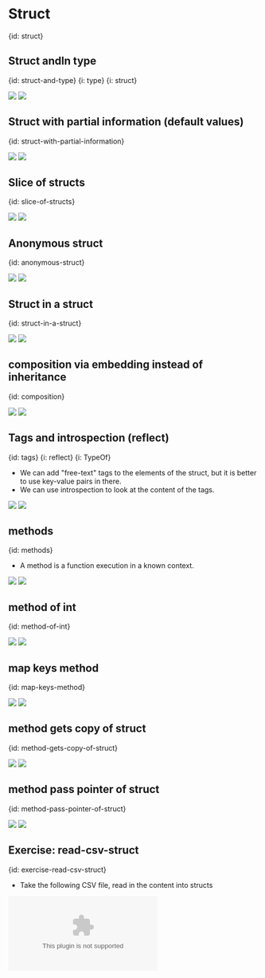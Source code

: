 # Struct
{id: struct}

## Struct andln type
{id: struct-and-type}
{i: type}
{i: struct}

![](examples/struct-person/struct_person.go)
![](examples/struct-person/struct_person.out)

## Struct with partial information (default values)
{id: struct-with-partial-information}

![](examples/partial-struct/partial_struct.go)
![](examples/partial-struct/partial_struct.out)

## Slice of structs
{id: slice-of-structs}

![](examples/slice-of-struct/slice_of_struct.go)
![](examples/slice-of-struct/slice_of_struct.out)


## Anonymous struct
{id: anonymous-struct}

![](examples/anonymous-struct/anonymous_struct.go)
![](examples/anonymous-struct/anonymous_struct.out)

## Struct in a struct
{id: struct-in-a-struct}

![](examples/struct-in-a-struct/struct_in_a_struct.go)
![](examples/struct-in-a-struct/struct_in_a_struct.out)

## composition via embedding instead of inheritance
{id: composition}

![](examples/struct-compose/struct_compose.go)
![](examples/struct-compose/struct_compose.out)

## Tags and introspection (reflect)
{id: tags}
{i: reflect}
{i: TypeOf}

* We can add "free-text" tags to the elements of the struct, but it is better to use key-value pairs in there.
* We can use introspection to look at the content of the tags.

![](examples/struct-tags/struct_tags.go)
![](examples/struct-tags/struct_tags.out)

## methods
{id: methods}

* A method is a function execution in a known context.

![](examples/struct-methods/struct_methods.go)
![](examples/struct-methods/struct_methods.out)

## method of int
{id: method-of-int}

![](examples/method-of-int/method_of_int.go)
![](examples/method-of-int/method_of_int.out)

## map keys method
{id: map-keys-method}

![](examples/map-keys-method/map_keys_method.go)
![](examples/map-keys-method/map_keys_method.out)


## method gets copy of struct
{id: method-gets-copy-of-struct}

![](examples/method-gets-copy/method_gets_copy.go)
![](examples/method-gets-copy/method_gets_copy.out)

## method pass pointer of struct
{id: method-pass-pointer-of-struct}

![](examples/method-pass-pointer/method_pass_pointer.go)
![](examples/method-pass-pointer/method_pass_pointer.out)

## Exercise: read-csv-struct
{id: exercise-read-csv-struct}

* Take the following CSV file, read in the content into structs

![](examples/csv-struct/cities.csv)


